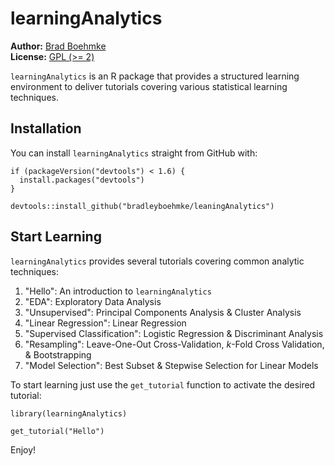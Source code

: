 
<!-- README.md is generated from README.Rmd. Please edit that file -->
learningAnalytics
=================

**Author:** [Brad Boehmke](http://bradleyboehmke.github.io/)<br/> **License:** [GPL (&gt;= 2)](https://opensource.org/licenses/gpl-license)

`learningAnalytics` is an R package that provides a structured learning environment to deliver tutorials covering various statistical learning techniques.

Installation
------------

You can install `learningAnalytics` straight from GitHub with:

    if (packageVersion("devtools") < 1.6) {
      install.packages("devtools")
    }

    devtools::install_github("bradleyboehmke/leaningAnalytics")

Start Learning
--------------

`learningAnalytics` provides several tutorials covering common analytic techniques:

1.  "Hello": An introduction to `learningAnalytics`
2.  "EDA": Exploratory Data Analysis
3.  "Unsupervised": Principal Components Analysis & Cluster Analysis
4.  "Linear Regression": Linear Regression
5.  "Supervised Classification": Logistic Regression & Discriminant Analysis
6.  "Resampling": Leave-One-Out Cross-Validation, *k*-Fold Cross Validation, & Bootstrapping
7.  "Model Selection": Best Subset & Stepwise Selection for Linear Models

To start learning just use the `get_tutorial` function to activate the desired tutorial:

    library(learningAnalytics)

    get_tutorial("Hello")

Enjoy!
